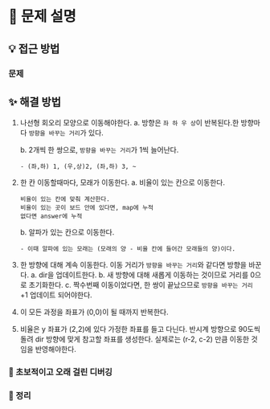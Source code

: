 # 📌 문제 설명

## 💡 접근 방법

### 문제

## ✨ 해결 방법

1.  나선형 회오리 모양으로 이동해야한다.
    a. 방향은 `좌 하 우 상`이 반복된다.한 방향마다 `방향을 바꾸는 거리`가 있다.

    b. 2개씩 한 쌍으로, `방향을 바꾸는 거리`가 1씩 늘어난다.

        - (좌,하) 1, (우,상)2, (좌,하) 3, ~

2.  한 칸 이동할때마다, 모래가 이동한다.
    a. 비율이 있는 칸으로 이동한다.

        비율이 있는 칸에 맞춰 계산한다.
        비율이 있는 곳이 보드 안에 있다면, map에 누적
        없다면 answer에 누적

    b. 알파가 있는 칸으로 이동한다.

        - 이때 알파에 있는 모래는 (모래의 양 - 비율 칸에 들어간 모래들의 양)이다.

3.  한 방향에 대해 계속 이동한다. 이동 거리가 `방향을 바꾸는 거리`와 같다면 방향을 바꾼다.
    a. dir을 업데이트한다.
    b. 새 방향에 대해 새롭게 이동하는 것이므로 거리를 0으로 초기화한다.
    c. 짝수번째 이동이었다면, 한 쌍이 끝났으므로 `방향을 바꾸는 거리` +1 업데이트 되어야한다.

4.  이 모든 과정을 좌표가 (0,0)이 될 때까지 반복한다.

5.  비율은 y 좌표가 (2,2)에 있다 가정한 좌표를 들고 다닌다. 반시계 방향으로 90도씩 돌려 dir 방향에 맞게 참고할 좌표를 생성한다. 실제로는 (r-2, c-2) 만큼 이동한 것임을 반영해야한다.

### 🚨 초보적이고 오래 걸린 디버깅

### 📌 정리
